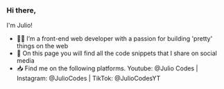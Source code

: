 ### Hi there,

I'm Julio!

- 👨‍💻 I’m a front-end web developer with a passion for building 'pretty' things on the web
- 📜 On this page you will find all the code snippets that I share on social media
- 📥 Find me on the following platforms. Youtube: @Julio Codes | Instagram: @JulioCodes | TikTok: @JulioCodesYT
